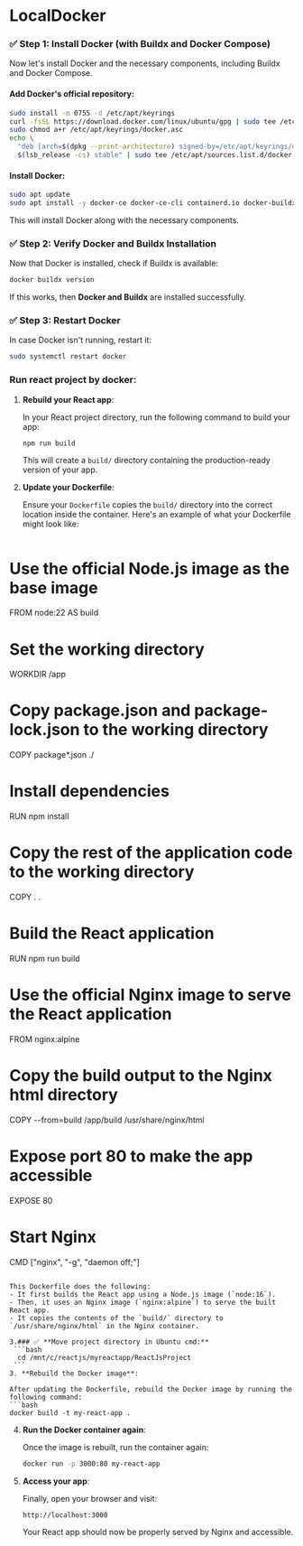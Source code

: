 # LocalDocker

### ✅ **Step 1: Install Docker (with Buildx and Docker Compose)**
Now let's install Docker and the necessary components, including Buildx and Docker Compose.

#### Add Docker's official repository:
```bash
sudo install -m 0755 -d /etc/apt/keyrings
curl -fsSL https://download.docker.com/linux/ubuntu/gpg | sudo tee /etc/apt/keyrings/docker.asc > /dev/null
sudo chmod a+r /etc/apt/keyrings/docker.asc
echo \
  "deb [arch=$(dpkg --print-architecture) signed-by=/etc/apt/keyrings/docker.asc] https://download.docker.com/linux/ubuntu \
  $(lsb_release -cs) stable" | sudo tee /etc/apt/sources.list.d/docker.list > /dev/null
```

#### Install Docker:
```bash
sudo apt update
sudo apt install -y docker-ce docker-ce-cli containerd.io docker-buildx-plugin docker-compose-plugin
```

This will install Docker along with the necessary components.

### ✅ **Step 2: Verify Docker and Buildx Installation**
Now that Docker is installed, check if Buildx is available:
```bash
docker buildx version
```

If this works, then **Docker and Buildx** are installed successfully.

### ✅ **Step 3: Restart Docker**
In case Docker isn't running, restart it:
```bash
sudo systemctl restart docker
```




### Run react project by docker:

1. **Rebuild your React app**:

   In your React project directory, run the following command to build your app:
   ```bash
   npm run build
   ```

   This will create a `build/` directory containing the production-ready version of your app.

2. **Update your Dockerfile**:

   Ensure your `Dockerfile` copies the `build/` directory into the correct location inside the container. Here's an example of what your Dockerfile might look like:

   ```Dockerfile
  # Use the official Node.js image as the base image
  FROM node:22 AS build
  
  # Set the working directory
  WORKDIR /app
  
  # Copy package.json and package-lock.json to the working directory
  COPY package*.json ./
  
  # Install dependencies
  RUN npm install
  
  # Copy the rest of the application code to the working directory
  COPY . .
  
  # Build the React application
  RUN npm run build
  
  # Use the official Nginx image to serve the React application
  FROM nginx:alpine
  
  # Copy the build output to the Nginx html directory
  COPY --from=build /app/build /usr/share/nginx/html
  
  # Expose port 80 to make the app accessible
  EXPOSE 80
  
  # Start Nginx
  CMD ["nginx", "-g", "daemon off;"]

   ```

   This Dockerfile does the following:
   - It first builds the React app using a Node.js image (`node:16`).
   - Then, it uses an Nginx image (`nginx:alpine`) to serve the built React app.
   - It copies the contents of the `build/` directory to `/usr/share/nginx/html` in the Nginx container.

3.### ✅ **Move project directory in Ubuntu cmd:**
    ```bash
     cd /mnt/c/reactjs/myreactapp/ReactJsProject
    ```
3. **Rebuild the Docker image**:

   After updating the Dockerfile, rebuild the Docker image by running the following command:
   ```bash
   docker build -t my-react-app .
   ```

4. **Run the Docker container again**:

   Once the image is rebuilt, run the container again:
   ```bash
   docker run -p 3000:80 my-react-app
   ```

5. **Access your app**:

   Finally, open your browser and visit:
   ```
   http://localhost:3000
   ```
   Your React app should now be properly served by Nginx and accessible.
